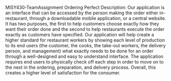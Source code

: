 MISY430-TeamAssignment
Ordering Perfect
Description: Our application is an interface that can be accessed by the person making the order either in-restaurant, through a downloadable mobile application, or a central website. It has two purposes, the first to help customers choose exactly how they want their order done and the second to help restaurants execute the order exactly as customers have specified. Our application will help create a higher standard for restaurant workers by showing each level of production to its end users (the customer, the cooks, the take-out workers, the delivery person, and management) what exactly needs to be done for an order through a well-designed and easy to understand interface. The application requires end users to physically check off each step in order to move on to the next in the ordering, preparation, and delivery process. Overall, this creates a higher level of satisfaction for the consumer.

